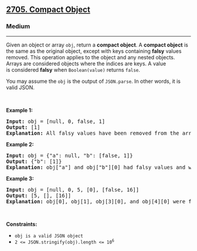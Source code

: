 <h2><a href="https://leetcode.com/problems/compact-object/">2705. Compact Object</a></h2><h3>Medium</h3><hr><div><p>Given an object or array&nbsp;<code>obj</code>, return a <strong>compact object</strong>. A <strong>compact object</strong>&nbsp;is the same as the original object, except with keys containing <strong>falsy</strong> values removed. This operation applies to the object and any nested objects. Arrays are considered objects where&nbsp;the indices are&nbsp;keys. A value is&nbsp;considered <strong>falsy</strong>&nbsp;when <code>Boolean(value)</code> returns <code>false</code>.</p>

<p>You may assume the&nbsp;<code>obj</code> is&nbsp;the output of&nbsp;<code>JSON.parse</code>. In other words, it is valid JSON.</p>

<p>&nbsp;</p>
<p><strong class="example">Example 1:</strong></p>

<pre><strong>Input:</strong> obj = [null, 0, false, 1]
<strong>Output:</strong> [1]
<strong>Explanation:</strong> All falsy values have been removed from the array.
</pre>

<p><strong class="example">Example 2:</strong></p>

<pre><strong>Input:</strong> obj = {"a": null, "b": [false, 1]}
<strong>Output:</strong> {"b": [1]}
<strong>Explanation:</strong> obj["a"] and obj["b"][0] had falsy values and were removed.</pre>

<p><strong class="example">Example 3:</strong></p>

<pre><strong>Input:</strong> obj = [null, 0, 5, [0], [false, 16]]
<strong>Output:</strong> [5, [], [16]]
<strong>Explanation:</strong> obj[0], obj[1], obj[3][0], and obj[4][0] were falsy and removed.
</pre>

<p>&nbsp;</p>
<p><strong>Constraints:</strong></p>

<ul>
	<li><code>obj is a valid JSON object</code></li>
	<li><code>2 &lt;= JSON.stringify(obj).length &lt;= 10<sup>6</sup></code></li>
</ul>
</div>